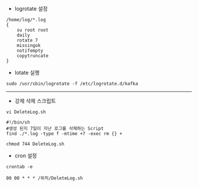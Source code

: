 * logrotate 설정
```
/home/log/*.log
{
    su root root
    daily
    rotate 7
    missingok
    notifempty
    copytruncate
}
```
* lotate 실행
```
sudo /usr/sbin/logrotate -f /etc/logrotate.d/kafka
```
--------
* 강제 삭제 스크립트
```
vi DeleteLog.sh
```
```
#!/bin/sh
#생성 된지 7일이 지난 로그를 삭제하는 Script
find ./*.log -type f -mtime +7 -exec rm {} +
```
```
chmod 744 DeleteLog.sh
```
* cron 설정
```
crontab -e 
```
```
00 00 * * * /위치/DeleteLog.sh
```
